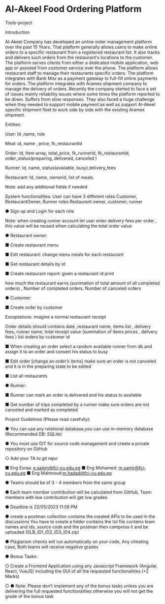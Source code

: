 # Al-Akeel Food Ordering Platform
 Tools-project

Introduction

Al-Akeel Company has developed an online order management platform over the past 15 Years. That
platform generally allows users to make online orders to a specific restaurant from a registered
restaurant list. It also tracks and delivers such orders from the restaurant's locations to the customer.
The platform serves clients from either a dedicated mobile application, web app or assisted from
customer service over the phone. The platform allows restaurant staff to manage their restaurants
specific orders. The platform integrates with Bank Misr as a payment gateway to full-fill online payments
for orders. The platform integrates with Aramex shipment company to manage the delivery of orders.
Recently the company started to face a set of issues mainly reliability issues where some times the
platform reported to be down. Suffers from slow responses. They also faced a huge challenge when they
needed to support mobile payment as well as support Al-Akeel specific shipment fleet to work side by
side with the existing Aramex shipment.

Entities:

User: Id ,name, role

Meal: id, name , price, fk_restaurantId

Order: Id, Item array, total_price, fk_runnerId, fk_restaurantId, order_status(preparing, delivered,
canceled )

Runner: Id, name, status(available, busy),delivery_fees

Restaurant: Id, name, ownerId, list of meals

Note: add any additional fields if needed

System functionalities:
User can have 3 different roles Customer, RestaurantOwner, Runner roles
Restaurant owner, customer, runner

● Sign up and Login for each role

Note: when creating runner account let user enter delivery fees per order , this value will be
reused when calculating the total order value

● Restaurant owner:

■ Create restaurant menu

■ Edit restaurant: change menu meals for each restaurant

■ Get restaurant details by id

■ Create restaurant report: given a restaurant id print

how much the restaurant earns (summation of total amount of all completed
orders) , Number of completed orders, Number of canceled orders

● Customer:

■ Create order by customer

Exceptations: imagine a normal restaurant receipt

Order details should contains date ,restaurant name, items list , delivery fees,
runner name, total receipt value (summation of items prices , delivery fees )
list orders by customer id

■ When creating an order select a random available runner from db and assign it to
an order and convert his status to busy

■ Edit order [change an order’s items] make sure an order is not canceled and it is
in the preparing state to be edited

■ List all restaurants

● Runner:

■ Runner can mark an order is delivered and his status to available

■ Get number of trips completed by a runner make sure orders are not canceled
and marked as completed

Project Guidelines (Please read carefully):

● You can use any relational database,you can use in-memory database (Recommended DB:
SQLite)

● You must use GIT for source code management and create a private repository on GitHub

○ Add your TA to git repo

■ Eng Esraa: e.salem@fci-cu.edu.eg
■ Eng Mohamed: m.samir@fci-cu.edu.eg
■ Eng Mahmoud:m.hadad@fci-cu.edu.eg

● Teams should be of 3 - 4 members from the same group

● Each team member contribution will be calculated from GitHub, Team members with low
contribution will get low grades

● Deadline is 22/05/2023 11:59 PM

● create a postman collection contains the created APIs to be used in the discussions
You have to create a folder contains the txt file contains team names and ids, source code and
the postman then compress it and be uploaded (SLB_ID1_ID2_ID3_ID4.zip)

● Plagiarism checks will run automatically on your code, Any cheating case, Both teams will
receive negative grades

● Bonus Tasks:

○ Create a Frontend Application using any Javascript Framework (Angular, React, VueJS)
including the GUI of all the requested functionalities (+2 Marks)

○
● Note: Please don’t implement any of the bonus tasks unless you are delivering the full requested
functionalities otherwise you will not get the grade of the bonus task
